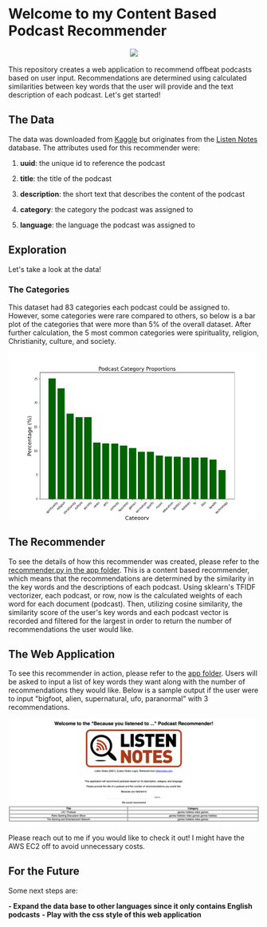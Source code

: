 # Welcome to my Content Based Podcast Recommender

<p align="center">
  <img src="https://media4.s-nbcnews.com/i/newscms/2019_33/2974876/sale_16307_primary_image_wide_9d65e3727a5b232c139fc7a76342993a.jpg">
</p>

This repository creates a web application to recommend offbeat podcasts based on user input. Recommendations are determined using calculated similarities between key words that the user will provide and the text description of each podcast. Let's get started!

## The Data

The data was downloaded from [Kaggle](https://www.kaggle.com/listennotes/all-podcast-episodes-published-in-december-2017?select=podcasts.csv) but originates from the [Listen Notes](https://www.listennotes.com) database. The attributes used for this recommender were:

1. **uuid**: the unique id to reference the podcast

2. **title**: the title of the podcast

3. **description**: the short text that describes the content of the podcast

4. **category**: the category the podcast was assigned to

5. **language**: the language the podcast was assigned to

## Exploration

Let's take a look at the data!

### The Categories

This dataset had 83 categories each podcast could be assigned to. However, some categories were rare compared to others, so below is a bar plot of the categories that were more than 5% of the overall dataset. After further calculation, the 5 most common categories were spirituality, religion, Christianity, culture, and society.

<p align="center">
  <img src="imgs/cat-proportions.png">
</p>

## The Recommender

To see the details of how this recommender was created, please refer to the [recommender.py in the app folder](app). This is a content based recommender, which means that the recommendations are determined by the similarity in the key words and the descriptions of each podcast. Using sklearn's TFIDF vectorizer, each podcast, or row, now is the calculated weights of each word for each document (podcast). Then, utilizing cosine similarity, the similarity score of the user's key words and each podcast vector is recorded and filtered for the largest in order to return the number of recommendations the user would like.

## The Web Application

To see this recommender in action, please refer to the [app folder](app). Users will be asked to input a list of key words they want along with the number of recommendations they would like. Below is a sample output if the user were to input "bigfoot, alien, supernatural, ufo, paranormal" with 3 recommendations.

<p align="center">
  <img src="imgs/sample.png">
</p>

Please reach out to me if you would like to check it out! I might have the AWS EC2 off to avoid unnecessary costs.

## For the Future

Some next steps are:

**- Expand the data base to other languages since it only contains English podcasts**
**- Play with the css style of this web application**
